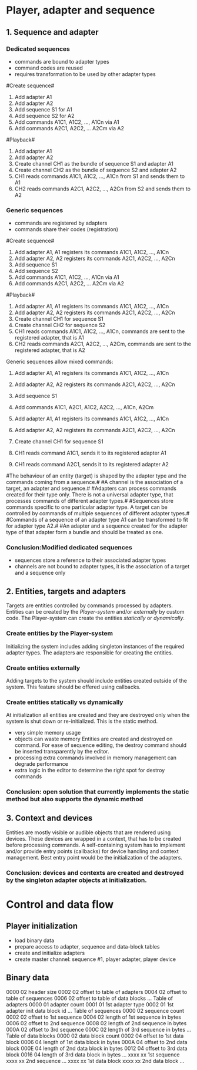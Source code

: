 # Player, adapter and sequence #

## 1. Sequence and adapter ##

### Dedicated sequences
* commands are bound to adapter types
* command codes are reused
* requires transformation to be used by other adapter types

#Create sequence#
1. Add adapter A1
2. Add adapter A2
3. Add sequence S1 for A1
4. Add sequence S2 for A2
5. Add commands A1C1, A1C2, ..., A1Cn via A1
6. Add commands A2C1, A2C2, ... A2Cm via A2

#Playback#
1. Add adapter A1
2. Add adapter A2
3. Create channel CH1 as the bundle of sequence S1 and adapter A1
4. Create channel CH2 as the bundle of sequence S2 and adapter A2
5. CH1 reads commands A1C1, A1C2, ..., A1Cn from S1 and sends them to A1
6. CH2 reads commands A2C1, A2C2, ..., A2Cn from S2 and sends them to A2

### Generic sequences
* commands are registered by adapters
* commands share their codes (registration)

#Create sequence#
1. Add adapter A1, A1 registers its commands A1C1, A1C2, ..., A1Cn
2. Add adapter A2, A2 registers its commands A2C1, A2C2, ..., A2Cn
3. Add sequence S1
4. Add sequence S2
5. Add commands A1C1, A1C2, ..., A1Cn via A1
6. Add commands A2C1, A2C2, ... A2Cm via A2

#Playback#
1. Add adapter A1, A1 registers its commands A1C1, A1C2, ..., A1Cn
2. Add adapter A2, A2 registers its commands A2C1, A2C2, ..., A2Cn
3. Create channel CH1 for sequence S1
4. Create channel CH2 for sequence S2
5. CH1 reads commands A1C1, A1C2, ..., A1Cn, commands are sent to the registered adapter, that is A1
6. CH2 reads commands A2C1, A2C2, ..., A2Cm, commands are sent to the registered adapter, that is A2

Generic sequences allow mixed commands:
1. Add adapter A1, A1 registers its commands A1C1, A1C2, ..., A1Cn
2. Add adapter A2, A2 registers its commands A2C1, A2C2, ..., A2Cn
3. Add sequence S1
4. Add commands A1C1, A2C1, A1C2, A2C2, ..., A1Cn, A2Cm

1. Add adapter A1, A1 registers its commands A1C1, A1C2, ..., A1Cn
2. Add adapter A2, A2 registers its commands A2C1, A2C2, ..., A2Cn
3. Create channel CH1 for sequence S1
4. CH1 reads command A1C1, sends it to its registered adapter A1
5. CH1 reads command A2C1, sends it to its registered adapter A2

#The behaviour of an entity (target) is shaped by the adapter type and the commands coming from a sequence.#
#A channel is the association of a target, an adapter and sequence.#
#Adapters can process commands created for their type only. There is not a universal adapter type, that processes commands of different adapter types.#
#Sequences store commands specific to one particular adapter type. A target can be controlled by commands of multiple sequences of different adapter types.#
#Commands of a sequence of an adapter type A1 can be transformed to fit for adapter type A2.#
#An adapter and a sequence created for the adapter type of that adapter form a bundle and should be treated as one.

### Conclusion:Modified dedicated sequences ###
* sequences store a reference to their associated adapter types
* channels are not bound to adapter types, it is the association of a target and a sequence only


## 2. Entities, targets and adapters ##

Targets are entities controlled by commands processed by adapters. Entities can be created by the _Player-system_ and/or _externally_ by custom code.
The Player-system can create the entities _statically_ or _dynamically_.

### Create entities by the Player-system ###

Initializing the system includes adding singleton instances of the required adapter types. The adapters are responsible for creating the entities.

### Create entities externally ###

Adding targets to the system should include entities created outside of the system. This feature should be offered using callbacks.

### Create entities statically vs dynamically ###

At initialization all entities are created and they are destroyed only when the system is shut down or re-initialized. This is the static method.
* very simple memory usage
* objects can waste memory
Entities are created and destroyed on command. For ease of sequence editing, the destroy command should be inserted transparently by the editor. 
* processing extra commands involved in memory management can degrade performance
* extra logic in the editor to determine the right spot for destroy commands 

### Conclusion: open solution that currently implements the static method but also supports the dynamic method ###


## 3. Context and devices ##

Entities are mostly visible or audible objects that are rendered using devices. These devices are wrapped in a context, that has to be created before processing commands. A self-containing system has to implement and/or provide entry points (callbacks) for device handling and context management. Best entry point would be the initialization of the adapters.

### Conclusion: devices and contexts are created and destroyed by the singleton adapter objects at initialization. ###


# Control and data flow

## Player initialization
* load binary data
* prepare access to adapter, sequence and data-block tables
* create and initialize adapters
* create master channel: sequence #1, player adapter, player device

## Binary data
0000 02 header size
0002 02 offset to table of adapters
0004 02 offset to table of sequences
0006 02 offset to table of data blocks
...
Table of adapters
0000 01 adapter count
0001 01 1st adapter type
0002 01 1st adapter init data block id
...
Table of sequences
0000 02 sequence count
0002 02 offset to 1st sequence 
0004 02 length of 1st sequence in bytes
0006 02 offset to 2nd sequence
0008 02 length of 2nd sequence in bytes
000A 02 offset to 3rd sequence
000C 02 length of 3rd sequence in bytes
...
Table of data blocks
0000 02 data block count
0002 04 offset to 1st data block
0006 04 length of 1st data block in bytes
000A 04 offset to 2nd data block
000E 04 length of 2nd data block in bytes
0012 04 offset to 3rd data block
0016 04 length of 3rd data block in bytes
...
xxxx xx 1st sequence
xxxx xx 2nd sequence
...
xxxx xx 1st data block
xxxx xx 2nd data block
...